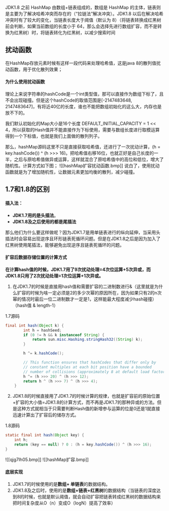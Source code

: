 JDK1.8 之前 HashMap 由数组+链表组成的，数组是 HashMap 的主体，链表则是主要为了解决哈希冲突而存在的（“拉链法”解决冲突）。JDK1.8 以后在解决哈希冲突时有了较大的变化，当链表长度大于阈值（默认为 8）（将链表转换成红黑树前会判断，如果当前数组的长度小于 64，那么会选择先进行数组扩容，而不是转换为红黑树）时，将链表转化为红黑树，以减少搜索时间

## 扰动函数
在HashMap存放元素时候有这样一段代码来处理哈希值，这是java 8的散列值扰动函数，用于优化散列效果；

#### 为什么使用扰动函数
理论上来说字符串的hashCode是一个int类型值，那可以直接作为数组下标了，且不会出现碰撞。但是这个hashCode的取值范围是[-2147483648, 2147483647]，有将近40亿的长度，谁也不能把数组初始化的这么大，内存也是放不下的。

我们默认初始化的Map大小是16个长度 DEFAULT_INITIAL_CAPACITY = 1 << 4，所以获取的Hash值并不能直接作为下标使用，需要与数组长度进行取模运算得到一个下标值，也就是我们上面做的散列列子。

那么，hashMap源码这里不只是直接获取哈希值，还进行了一次扰动计算，(h = key.hashCode()) ^ (h >>> 16)。把哈希值右移16位，也就正好是自己长度的一半，之后与原哈希值做异或运算，这样就混合了原哈希值中的高位和低位，增大了随机性。计算方式如下图；
![[hashMap扩容扰动函数.bmp]]
说白了，使用扰动函数就是为了增加随机性，让数据元素更加均衡的散列，减少碰撞。


## 1.7和1.8的区别

#### 插入法：
- **JDK1.7用的是头插法**。
- **JDK1.8及之后使用的都是尾插法**

那么他们为什么要这样做呢？因为JDK1.7是用单链表进行的纵向延伸，当采用头插法时会容易出现逆序且环形链表死循环问题。但是在JDK1.8之后是因为加入了红黑树使用尾插法，能够避免出现逆序且链表死循环的问题。

#### 扩容后数据存储位置的计算方式
**在计算hash值的时候，JDK1.7用了9次扰动处理=4次位运算+5次异或，而JDK1.8只用了2次扰动处理=1次位运算+1次异或。**
1. 在JDK1.7的时候是直接用hash值和需要扩容的二进制数进行&（这里就是为什么扩容的时候为啥一定必须是2的多少次幂的原因所在，因为如果只有2的n次幂的情况时最后一位二进制数才一定是1，这样能最大程度减少hash碰撞）（hash值 & length-1）

1.7源码
```java
final int hash(Object k) {
		int h = hashSeed;
		if (0 != h && k instanceof String) {
			return sun.misc.Hashing.stringHash32((String) k);
		}

		h ^= k.hashCode();

		// This function ensures that hashCodes that differ only by
		// constant multiples at each bit position have a bounded
		// number of collisions (approximately 8 at default load factor).
		h ^= (h >>> 20) ^ (h >>> 12);
		return h ^ (h >>> 7) ^ (h >>> 4);
	}
```
2. JDK1.8的时候直接用了JDK1.7的时候计算的规律，也就是扩容前的原始位置+扩容的大小值=JDK1.8的计算方式，而不再是JDK1.7的那种异或的方法。但是这种方式就相当于只需要判断Hash值的新增参与运算的位是0还是1就直接迅速计算出了扩容后的储存方式。

1.8源码
```java
static final int hash(Object key) {
	int h;
	return (key == null) ? 0 : (h = key.hashCode()) ^ (h >>> 16);
}
```
![[qjg7lh05.bmp]]
![[hashMap扩容.bmp]]


#### 底层实现
1. JDK1.7的时候使用的是**数组+ 单链表**的数据结构。
1. JDK1.8及之后时，使用的是**数组+链表+红黑树**的数据结构（当链表的深度达到8的时候，也就是默认阈值，就会自动扩容把链表转成红黑树的数据结构来把时间复杂度从O（n）变成O（logN）提高了效率）